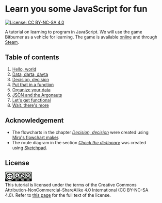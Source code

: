 # Learn you some JavaScript for fun

[![License: CC BY-NC-SA 4.0](https://img.shields.io/badge/License-CC%20BY--NC--SA%204.0-blue.svg)](http://creativecommons.org/licenses/by-nc-sa/4.0/)

A tutorial on learning to program in JavaScript. We will use the game Bitburner
as a vehicle for learning. The game is available
[online](https://danielyxie.github.io/bitburner/) and through
[Steam](https://store.steampowered.com/app/1812820/Bitburner/).

<!-- ====================================================================== -->

## Table of contents

1. [Hello, world](doc/hello.md)
1. [Data, darta, dayta](doc/data.md)
1. [Decision, decision](doc/decide.md)
1. [Put that in a function](doc/function.md)
1. [Organize your data](doc/organize.md)
1. [JSON and the Argonauts](doc/object.md)
1. [Let's get functional](doc/fp.md)
1. [Wait, there's more](doc/bye.md)

<!-- ====================================================================== -->

## Acknowledgement

<!-- prettier-ignore -->
- The flowcharts in the chapter [_Decision, decision_](doc/decide.md) were
  created using [Miro's flowchart maker](https://miro.com/flowchart/).
- The route diagram in the section
  [_Check the dictionary_](doc/organize.md#check-the-dictionary) was created
  using [Sketchpad](https://sketch.io/sketchpad/).

<!-- ====================================================================== -->

## License

![CC BY-NC-SA 4.0](image/cc.png "CC BY-NC-SA 4.0") \
This tutorial is licensed under the terms of the Creative Commons Attribution-NonCommercial-ShareAlike
4.0 International (CC BY-NC-SA 4.0). Refer to [this page](https://creativecommons.org/licenses/by-nc-sa/4.0/legalcode)
for the full text of the license.
